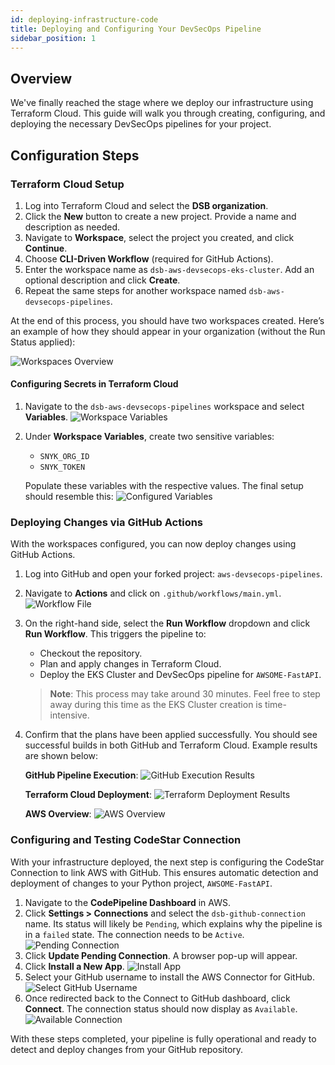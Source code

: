 ```yaml
---
id: deploying-infrastructure-code
title: Deploying and Configuring Your DevSecOps Pipeline
sidebar_position: 1
---
```


## Overview

We've finally reached the stage where we deploy our infrastructure using Terraform Cloud. This guide will walk you through creating, configuring, and deploying the necessary DevSecOps pipelines for your project.

## Configuration Steps

### Terraform Cloud Setup

1. Log into Terraform Cloud and select the **DSB organization**.
2. Click the **New** button to create a new project. Provide a name and description as needed.
3. Navigate to **Workspace**, select the project you created, and click **Continue**.
4. Choose **CLI-Driven Workflow** (required for GitHub Actions).
5. Enter the workspace name as `dsb-aws-devsecops-eks-cluster`. Add an optional description and click **Create**.
6. Repeat the same steps for another workspace named `dsb-aws-devsecops-pipelines`.

At the end of this process, you should have two workspaces created. Here’s an example of how they should appear in your organization (without the Run Status applied):

![Workspaces Overview](/img/projects/devsecops-pipeline-aws/deployment-and-testing/image.png)

#### Configuring Secrets in Terraform Cloud

1. Navigate to the `dsb-aws-devsecops-pipelines` workspace and select **Variables**.
   ![Workspace Variables](/img/projects/devsecops-pipeline-aws/deployment-and-testing/image-1.png)
2. Under **Workspace Variables**, create two sensitive variables:

   - `SNYK_ORG_ID`
   - `SNYK_TOKEN`

   Populate these variables with the respective values. The final setup should resemble this:
   ![Configured Variables](/img/projects/devsecops-pipeline-aws/deployment-and-testing/image-2.png)

### Deploying Changes via GitHub Actions

With the workspaces configured, you can now deploy changes using GitHub Actions.

1. Log into GitHub and open your forked project: `aws-devsecops-pipelines`.
2. Navigate to **Actions** and click on `.github/workflows/main.yml`.
   ![Workflow File](/img/projects/devsecops-pipeline-aws/deployment-and-testing/image-3.png)
3. On the right-hand side, select the **Run Workflow** dropdown and click **Run Workflow**. This triggers the pipeline to:

   - Checkout the repository.
   - Plan and apply changes in Terraform Cloud.
   - Deploy the EKS Cluster and DevSecOps pipeline for `AWSOME-FastAPI`.

   > **Note**: This process may take around 30 minutes. Feel free to step away during this time as the EKS Cluster creation is time-intensive.

4. Confirm that the plans have been applied successfully. You should see successful builds in both GitHub and Terraform Cloud. Example results are shown below:

   **GitHub Pipeline Execution**:
   ![GitHub Execution Results](/img/projects/devsecops-pipeline-aws/deployment-and-testing/image-4.png)

   **Terraform Cloud Deployment**:
   ![Terraform Deployment Results](/img/projects/devsecops-pipeline-aws/deployment-and-testing/image-5.png)

   **AWS Overview**:
   ![AWS Overview](/img/projects/devsecops-pipeline-aws/deployment-and-testing/image-6.png)

### Configuring and Testing CodeStar Connection

With your infrastructure deployed, the next step is configuring the CodeStar Connection to link AWS with GitHub. This ensures automatic detection and deployment of changes to your Python project, `AWSOME-FastAPI`.

1. Navigate to the **CodePipeline Dashboard** in AWS.
2. Click **Settings > Connections** and select the `dsb-github-connection` name. Its status will likely be `Pending`, which explains why the pipeline is in a `failed` state. The connection needs to be `Active`.
   ![Pending Connection](/img/projects/devsecops-pipeline-aws/deployment-and-testing/image-7.png)
3. Click **Update Pending Connection**. A browser pop-up will appear.
4. Click **Install a New App**.
   ![Install App](/img/projects/devsecops-pipeline-aws/deployment-and-testing/image-8.png)
5. Select your GitHub username to install the AWS Connector for GitHub.
   ![Select GitHub Username](/img/projects/devsecops-pipeline-aws/deployment-and-testing/image-9.png)
6. Once redirected back to the Connect to GitHub dashboard, click **Connect**. The connection status should now display as `Available`.
   ![Available Connection](/img/projects/devsecops-pipeline-aws/deployment-and-testing/image-10.png)

With these steps completed, your pipeline is fully operational and ready to detect and deploy changes from your GitHub repository.
